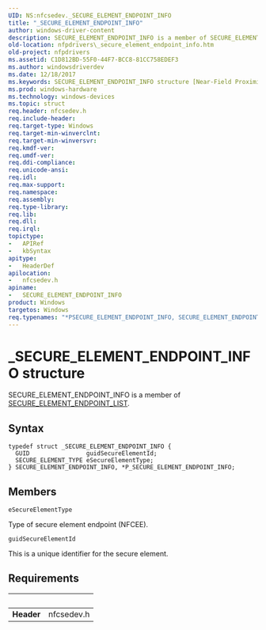 ```yaml
---
UID: NS:nfcsedev._SECURE_ELEMENT_ENDPOINT_INFO
title: "_SECURE_ELEMENT_ENDPOINT_INFO"
author: windows-driver-content
description: SECURE_ELEMENT_ENDPOINT_INFO is a member of SECURE_ELEMENT_ENDPOINT_LIST.
old-location: nfpdrivers\_secure_element_endpoint_info.htm
old-project: nfpdrivers
ms.assetid: C1D812BD-55F0-44F7-BCC8-81CC758EDEF3
ms.author: windowsdriverdev
ms.date: 12/18/2017
ms.keywords: SECURE_ELEMENT_ENDPOINT_INFO structure [Near-Field Proximity Drivers], P_SECURE_ELEMENT_ENDPOINT_INFO structure pointer [Near-Field Proximity Drivers], P_SECURE_ELEMENT_ENDPOINT_INFO, nfcsedev/_SECURE_ELEMENT_ENDPOINT_INFO, *PSECURE_ELEMENT_ENDPOINT_INFO, _SECURE_ELEMENT_ENDPOINT_INFO, SECURE_ELEMENT_ENDPOINT_INFO, nfpdrivers._secure_element_endpoint_info, nfcsedev/P_SECURE_ELEMENT_ENDPOINT_INFO
ms.prod: windows-hardware
ms.technology: windows-devices
ms.topic: struct
req.header: nfcsedev.h
req.include-header: 
req.target-type: Windows
req.target-min-winverclnt: 
req.target-min-winversvr: 
req.kmdf-ver: 
req.umdf-ver: 
req.ddi-compliance: 
req.unicode-ansi: 
req.idl: 
req.max-support: 
req.namespace: 
req.assembly: 
req.type-library: 
req.lib: 
req.dll: 
req.irql: 
topictype:
-	APIRef
-	kbSyntax
apitype:
-	HeaderDef
apilocation:
-	nfcsedev.h
apiname:
-	SECURE_ELEMENT_ENDPOINT_INFO
product: Windows
targetos: Windows
req.typenames: "*PSECURE_ELEMENT_ENDPOINT_INFO, SECURE_ELEMENT_ENDPOINT_INFO"
---
```


# _SECURE_ELEMENT_ENDPOINT_INFO structure
SECURE_ELEMENT_ENDPOINT_INFO is a member of <a href="..\nfcsedev\ns-nfcsedev-_secure_element_endpoint_list.md">SECURE_ELEMENT_ENDPOINT_LIST</a>.

## Syntax
````
typedef struct _SECURE_ELEMENT_ENDPOINT_INFO {
  GUID                guidSecureElementId;
  SECURE_ELEMENT_TYPE eSecureElementType;
} SECURE_ELEMENT_ENDPOINT_INFO, *P_SECURE_ELEMENT_ENDPOINT_INFO;
````

## Members


`eSecureElementType`

Type of secure element endpoint (NFCEE).

`guidSecureElementId`

This is a unique identifier for the secure element.


## Requirements
| &nbsp; | &nbsp; |
| ---- |:---- |
| **Header** | nfcsedev.h |